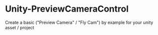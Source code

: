 # Unity-PreviewCameraControl
 Create a basic ("Preview Camera" / "Fly Cam")  by example for your unity asset / project 
